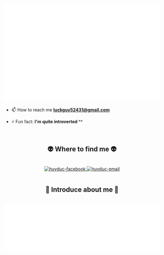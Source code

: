 <!-- <h1 align="center">Hi 👋, I'm Nguyễn Đức Huy</h1> -->
<a href="#" target="_blank" style="margin-bottom: 20px;">
  <img src="private_files/svg/duchuy.svg" width="1200" alt="duchuy" />
</a>
<!-- <h3 align="center">A backend developer from Vietnam</h3> -->

<!-- <p align="left"> <img src="https://komarev.com/ghpvc/?username=huydn04&label=Profile%20views&color=0e75b6&style=flat" alt="huydn04" /> </p> -->
<br/>

- 📫 How to reach me **luckguy52431@gmail.com**

- ⚡ Fun fact: **I'm quite introverted ^^**


<!-- <h3 align="left">Connect with me:</h3>
<p align="left">
<a href="https://www.facebook.com/profile.php?id=100043437219905" target="blank"><img align="center" src="https://raw.githubusercontent.com/rahuldkjain/github-profile-readme-generator/master/src/images/icons/Social/facebook.svg" alt="huy duc" height="30" width="40" /></a>
<a href="https://instagram.com/huyduc52431" target="blank"><img align="center" src="https://raw.githubusercontent.com/rahuldkjain/github-profile-readme-generator/master/src/images/icons/Social/instagram.svg" alt="huyduc52431" height="30" width="40" /></a>
</p> -->

<br>
<h2 align="center">👽 Where to find me 👽</h2>
<br>
<!-- https://icons8.com -->
<div align="center">
  <a href="https://www.facebook.com/profile.php?id=100043437219905" target="blank">
    <img src="https://img.icons8.com/bubbles/100/000000/facebook-new.png" alt="huyduc-facebook" />
  </a>

  <a href="mailto:luckyguy52431@gmail.com" target="top">
    <img src="https://img.icons8.com/bubbles/100/000000/apple-mail.png" alt="huyduc-email" />
  </a>
</div>

<br>

<h2 align="center">📑 Introduce about me 📑</h2>
<br>
<a href="#" target="_blank">
  <img src="private_files/svg/duchuy-quotes.svg" width="846" height="150" alt="huyduc" />
</a>

